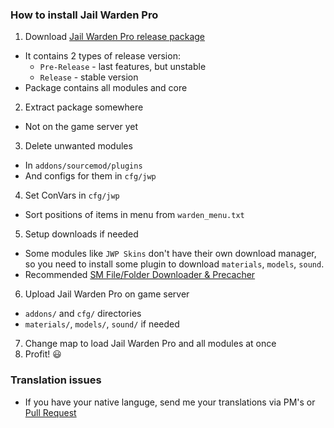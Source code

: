 ### How to install Jail Warden Pro
1. Download [Jail Warden Pro release package](../releases)
  * It contains 2 types of release version:
    * `Pre-Release` - last features, but unstable
    * `Release` - stable version
  * Package contains all modules and core
2. Extract package somewhere
  * Not on the game server yet
3. Delete unwanted modules
  * In `addons/sourcemod/plugins`
  * And configs for them in `cfg/jwp`
4. Set ConVars in `cfg/jwp`
  * Sort positions of items in menu from `warden_menu.txt`
5. Setup downloads if needed
  * Some modules like `JWP Skins` don't have their own download manager, so you need to install some plugin to download `materials`, `models`, `sound`.
  * Recommended [SM File/Folder Downloader & Precacher](https://forums.alliedmods.net/showthread.php?p=602270)
6. Upload Jail Warden Pro on game server
  * `addons/` and `cfg/` directories
  * `materials/`, `models/`, `sound/` if needed
7. Change map to load Jail Warden Pro and all modules at once
8. Profit! :smiley:

### Translation issues
* If you have your native languge, send me your translations via PM's or [Pull Request](../pulls)